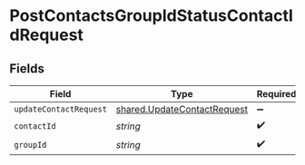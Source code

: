 # PostContactsGroupIdStatusContactIdRequest


## Fields

| Field                                                                             | Type                                                                              | Required                                                                          | Description                                                                       |
| --------------------------------------------------------------------------------- | --------------------------------------------------------------------------------- | --------------------------------------------------------------------------------- | --------------------------------------------------------------------------------- |
| `updateContactRequest`                                                            | [shared.UpdateContactRequest](../../../sdk/models/shared/updatecontactrequest.md) | :heavy_minus_sign:                                                                | N/A                                                                               |
| `contactId`                                                                       | *string*                                                                          | :heavy_check_mark:                                                                | N/A                                                                               |
| `groupId`                                                                         | *string*                                                                          | :heavy_check_mark:                                                                | N/A                                                                               |